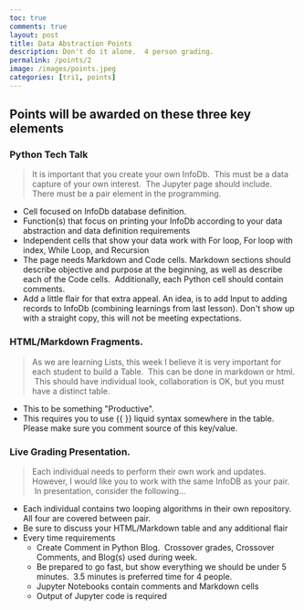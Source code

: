 ```yaml
---
toc: true
comments: true
layout: post
title: Data Abstraction Points
description: Don't do it alone.  4 person grading.
permalink: /points/2
image: /images/points.jpeg
categories: [tri1, points]
---
```


## Points will be awarded on these three key elements

### Python Tech Talk
> It is important that you create your own InfoDb.  This must be a data capture of your own interest.  The Jupyter page should include.  There must be a pair element in the programming.
- Cell focused on InfoDb database definition.  
- Function(s) that focus on printing your InfoDb according to your data abstraction and data definition requirements
- Independent cells that show your data work with For loop, For loop with index, While Loop, and Recursion
- The page needs Markdown and Code cells. Markdown sections should describe objective and purpose at the beginning, as well as describe each of the Code cells.  Additionally, each Python cell should contain comments.
- Add a little flair for that extra appeal.  An idea, is to add Input to adding records to InfoDb (combining learnings from last lesson).  Don't show up with a straight copy, this will not be meeting expectations.

### HTML/Markdown Fragments.  
> As we are learning Lists, this week I believe it is very important for each student to build a Table.  This can be done in markdown or html.   This should have individual look, collaboration is OK, but you must have a distinct table.
- This to be something "Productive".
- This requires you to use \{\{ \}\} liquid syntax somewhere in the table.  Please make sure you comment source of this key/value.

### Live Grading Presentation.  
> Each individual needs to perform their own work and updates.  However, I would like you to work with the same InfoDB as your pair.   In presentation, consider the following...
- Each individual contains two looping algorithms in their own repository.  All four are covered between pair.
- Be sure to discuss your HTML/Markdown table and any additional flair
- Every time requirements
    - Create Comment in Python Blog.  Crossover grades, Crossover Comments, and Blog(s) used during week.
    - Be prepared to go fast, but show everything we should be under 5 minutes.  3.5 minutes is preferred time for 4 people.
    - Jupyter Notebooks contain comments and Markdown cells
    - Output of Jupyter code is required
